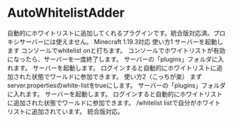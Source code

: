 # AutoWhitelistAdder
自動的にホワイトリストに追加してくれるプラグインです。統合版対応済。プロキシサーバーには使えません。
Minecraft 1.19.3対応
使い方1
サーバーを起動します
コンソールでwhitelist onと打ちます。
コンソールでホワイトリストが有効になったら、サーバーを一度終了します。
サーバーの「plugins」フォルダに入れます。
サーバーを起動します。
ログインすると自動的にホワイトリストに追加された状態でワールドに参加できます。
使い方2（こっちが楽）
まずserver.propertiesのwhite-listをtrueにします。
サーバーの「plugins」フォルダに入れます。
サーバーを起動します。
ログインすると自動的にホワイトリストに追加された状態でワールドに参加できます。
/whitelist listで自分がホワイトリストに追加されています。
統合版対応。
